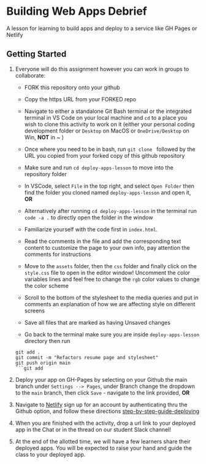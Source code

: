 # Building Web Apps Debrief

A lesson for learning to build apps and deploy to a service like GH Pages or Netlify

## Getting Started

1. Everyone will do this assignment however you can work in groups to collaborate:
  
    * FORK this repository onto your github
  
    * Copy the https URL from your FORKED repo

    * Navigate to either a standalone Git Bash terminal or the integrated terminal in VS Code on your local machine and `cd` to a place you wish to clone this activity to work on it (either your personal coding development folder or `Desktop` on MacOS or `OneDrive/Desktop` on Win, **NOT** in ~ )
  
    * Once where you need to be in bash, run `git clone ` followed by the URL you copied from your forked copy of this github repository
    
    * Make sure and run `cd deploy-apps-lesson` to move into the repository folder

    * In VSCode, select `File` in the top right, and select `Open Folder` then find the folder you cloned named `deploy-apps-lesson` and open it, **OR**
  
    * Alternatively after running `cd deploy-apps-lesson` in the terminal run `code -a .` to directly open the folder in the window
  
    * Familiarize yourself with the code first in `index.html`. 
  
    * Read the comments in the file and add the corresponding text content to customize the page to your own info, pay attention the comments for instructions
  
    * Move to the `assets` folder, then the `css` folder and finally click on the `style.css` file to open in the editor window! Uncomment the color variables lines and feel free to change the `rgb` color values to change the color scheme

    * Scroll to the bottom of the stylesheet to the media queries and put in comments an explanation of how we are affecting style on different screens
  
    * Save all files that are marked as having Unsaved changes
  
    * Go back to the terminal make sure you are inside `deploy-apps-lesson` directory then run 
    ```
    git add .
    git commit -m "Refactors resume page and stylesheet"
    git push origin main
    ```git add

2.  Deploy your app on GH-Pages by selecting on your Github the main branch under `Settings --> Pages`, under Branch change the dropdown to the `main` branch, then click `Save` - navigate to the link provided, **OR**

3. Navigate to [Netlify](https://app.netlify.com) sign up for an account by authenticating thru the Github option, and follow these directions [step-by-step-guide-deploying](https://www.netlify.com/blog/2016/10/27/a-step-by-step-guide-deploying-a-static-site-or-single-page-app/)

4. When you are finished with the activity, drop a url link to your deployed app in the Chat or in the thread on our student Slack channel!

5. At the end of the allotted time, we will have a few learners share their deployed apps. You will be expected to raise your hand and guide the class to your deployed app.
